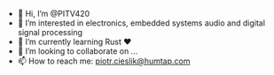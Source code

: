 - 👋 Hi, I’m @PITV420
- 👀 I’m interested in electronics, embedded systems
      audio and digital signal processing
- 🌱 I’m currently learning Rust ❤️
- 💞️ I’m looking to collaborate on ...
- 📫 How to reach me:
      piotr.cieslik@humtap.com

<!---
PITV420/PITV420 is a ✨ special ✨ repository because its `README.md` (this file) appears on your GitHub profile.
You can click the Preview link to take a look at your changes.
--->
